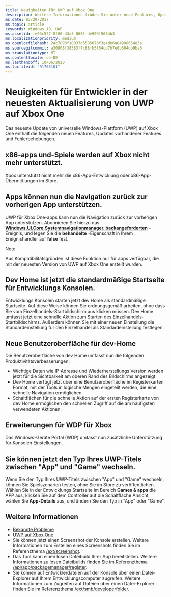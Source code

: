 ```yaml
---
title: Neuigkeiten für UWP auf Xbox One
description: Weitere Informationen finden Sie unter neue Features, Updates für vorhandene Features und Fehlerbehebungen für Entwickler mit dem neuesten Update von UWP auf Xbox One.
ms.date: 03/29/2017
ms.topic: article
keywords: Windows 10, UWP
ms.assetid: fe63c527-8f06-43a5-868f-de909f5664b3
ms.localizationpriority: medium
ms.openlocfilehash: 24c7893f18037d5585670f3e4de6a04998654e3a
ms.sourcegitcommit: a30808f38583f7c88fb5f54cd7b7e0b604db9ba6
ms.translationtype: MT
ms.contentlocale: de-DE
ms.lasthandoff: 10/06/2020
ms.locfileid: "91763101"
---
```

# <a name="whats-new-for-developers-in-the-latest-update-of-uwp-on-xbox-one"></a>Neuigkeiten für Entwickler in der neuesten Aktualisierung von UWP auf Xbox One

Das neueste Update von universelle Windows-Plattform (UWP) auf Xbox One enthält die folgenden neuen Features, Updates vorhandener Features und Fehlerbehebungen.

## <a name="x86-apps-and-games-are-no-longer-supported-on-xbox"></a>x86-apps und-Spiele werden auf Xbox nicht mehr unterstützt.  
Xbox unterstützt nicht mehr die x86-App-Entwicklung oder x86-App-Übermittlungen im Store.

## <a name="apps-can-now-support-navigating-back-to-the-previous-app"></a>Apps können nun die Navigation zurück zur vorherigen App unterstützen. 
UWP für Xbox One-apps kann nun die Navigation zurück zur vorherigen App unterstützen. Abonnieren Sie hierzu das [**Windows.UI.Core.Systemnavigationmanager. backangeforderten**](/uwp/api/Windows.UI.Core.SystemNavigationManager) -Ereignis, und legen Sie die **behandelte** -Eigenschaft in Ihrem Ereignishandler auf **false** fest.

> [!NOTE]
> Aus Kompatibilitätsgründen ist diese Funktion nur für apps verfügbar, die mit der neuesten Version von UWP auf Xbox One erstellt wurden. 

## <a name="dev-home-is-now-the-default-home-experience-on-development-consoles"></a>Dev Home ist jetzt die standardmäßige Startseite für Entwicklungs Konsolen.
Entwicklungs Konsolen starten jetzt dev Home als standardmäßige Startseite. Auf diese Weise können Sie ordnungsgemäß arbeiten, ohne dass Sie vom Einzelhandels-Startbildschirm aus klicken müssen. Dev Home umfasst jetzt eine schnelle Aktion zum Starten des Einzelhandels-Startbildschirms. Außerdem können Sie mit einer neuen Einstellung die Standardeinstellung für den Einzelhandel als Standardeinstellung festlegen. 

## <a name="new-dev-home-user-interface"></a>Neue Benutzeroberfläche für dev-Home
Die Benutzeroberfläche von dev Home umfasst nun die folgenden Produktivitätsverbesserungen:
 - Wichtige Daten wie IP-Adresse und Wiederherstellungs Version werden jetzt für die Sichtbarkeit am oberen Rand des Bildschirms angezeigt. 
 - Dev Home verfügt jetzt über eine Benutzeroberfläche im Registerkarten Format, mit der Tools in logische Mengen eingeteilt werden, die eine schnelle Navigation ermöglichen
 - Schaltflächen für die schnelle Aktion auf der ersten Registerkarte von dev Home ermöglichen den schnellen Zugriff auf die am häufigsten verwendeten Aktionen. 

## <a name="wdp-for-xbox-enhancements"></a>Erweiterungen für WDP für Xbox
Das Windows-Geräte Portal (WDP) umfasst nun zusätzliche Unterstützung für Konsolen Einstellungen. 

## <a name="you-can-now-switch-the-type-of-your-uwp-title-between-app-and-game"></a>Sie können jetzt den Typ Ihres UWP-Titels zwischen "App" und "Game" wechseln.
Wenn Sie den Typ Ihres UWP-Titels zwischen "App" und "Game" wechseln, können Sie Spielszenarien testen, ohne Sie im Store zu veröffentlichen. Wählen Sie in der Entwicklungs Startseite im Bereich **Games & apps** die APP aus, klicken Sie auf dem Controller auf die Schaltfläche Ansicht, wählen Sie **App-Details** aus, und ändern Sie den Typ in "App" oder "Game".

## <a name="see-also"></a>Weitere Informationen
- [Bekannte Probleme](known-issues.md)
- [UWP auf Xbox One](index.md)
 - Sie können jetzt einen Screenshot der Konsole erstellen. Weitere Informationen zum Erstellen eines Screenshots finden Sie im Referenzthema [/ext/screenshot](wdp-media-capture-api.md).
 - Das Tool kann einen losen Dateibuild Ihrer App bereitstellen. Weitere Informationen zu losen Dateibuilds finden Sie im Referenzthema [/api/app/packagemanager/register](wdp-loose-folder-register-api.md).
 - Sie können auf Entwicklerdateien auf der Konsole über einen Datei-Explorer auf Ihrem Entwicklungscomputer zugreifen. Weitere Informationen zum Zugreifen auf Dateien über einen Datei-Explorer finden Sie im Referenzthema [/ext/smb/developerfolder](wdp-smb-api.md).
